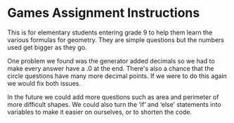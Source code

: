 # Games Assignment Instructions
This is for elementary students entering grade 9 to help them learn the various formulas for geometry. They are simple questions but the numbers used get bigger as they go.

One problem we found was the generator added decimals so we had to make every answer have a .0 at the end. There's also a chance that the circle questions have many more decimal points. If we were to do this again we would fix both issues. 

In the future we could add more questions such as area and perimeter of more difficult shapes. We could also turn the ‘if’ and ‘else’ statements into variables to make it easier on ourselves, or to shorten the code. 

